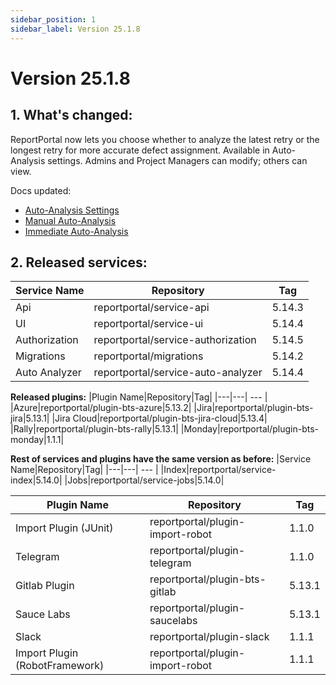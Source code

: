 ```yaml
---
sidebar_position: 1
sidebar_label: Version 25.1.8
---
```


# Version 25.1.8

## 1. What's changed:
ReportPortal now lets you choose whether to analyze the latest retry or the longest retry for more accurate defect assignment.
Available in Auto-Analysis settings. Admins and Project Managers can modify; others can view.

Docs updated:
- [Auto-Analysis Settings](https://reportportal.io/docs/analysis/AutoAnalysisOfLaunches/#auto-analysis-settings?utm_source=trigger&utm_medium=github&utm_campaign=25.1.8&utm_content=autoanalysis)
- [Manual Auto-Analysis](/analysis/AutoAnalysisOfLaunches#manual-analysis)
- [Immediate Auto-Analysis](/analysis/ImmediateAutoAnalysis)

## 2. Released services:
|Service Name|Repository|Tag|
|---|---| --- |
|Api|reportportal/service-api|5.14.3|
|UI|reportportal/service-ui|5.14.4|
|Authorization|reportportal/service-authorization|5.14.5|
|Migrations|reportportal/migrations|5.14.2|
|Auto Analyzer|reportportal/service-auto-analyzer|5.14.4|


**Released plugins:**
|Plugin Name|Repository|Tag|
|---|---| --- |
|Azure|reportportal/plugin-bts-azure|5.13.2|
|Jira|reportportal/plugin-bts-jira|5.13.1|
|Jira Cloud|reportportal/plugin-bts-jira-cloud|5.13.4|
|Rally|reportportal/plugin-bts-rally|5.13.1|
|Monday|reportportal/plugin-bts-monday|1.1.1|


**Rest of services and plugins have the same version as before:**
|Service Name|Repository|Tag|
|---|---| --- |
|Index|reportportal/service-index|5.14.0|
|Jobs|reportportal/service-jobs|5.14.0|


|Plugin Name|Repository|Tag|
|---|---| --- |
|Import Plugin (JUnit)|reportportal/plugin-import-robot|1.1.0|
|Telegram|reportportal/plugin-telegram|1.1.0|
|Gitlab Plugin|reportportal/plugin-bts-gitlab|5.13.1|
|Sauce Labs|reportportal/plugin-saucelabs|5.13.1|
|Slack|reportportal/plugin-slack|1.1.1|
|Import Plugin (RobotFramework)|reportportal/plugin-import-robot|1.1.1|
